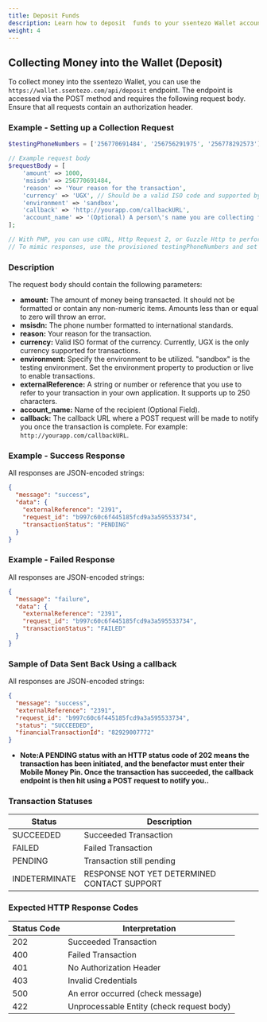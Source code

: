 ```yaml
---
title: Deposit Funds
description: Learn how to deposit  funds to your ssentezo Wallet account.
weight: 4
---
```


## Collecting Money into the Wallet (Deposit)

To collect money into the ssentezo Wallet, you can use the `https://wallet.ssentezo.com/api/deposit` endpoint. The endpoint is accessed via the POST method and requires the following request body. Ensure that all requests contain an authorization header.

### Example - Setting up a Collection Request

```php
$testingPhoneNumbers = ['256770691484', '256756291975', '256778292573'];

// Example request body
$requestBody = [
    'amount' => 1000,
    'msisdn' => 256770691484,
    'reason' => 'Your reason for the transaction',
    'currency' => 'UGX', // Should be a valid ISO code and supported by your wallet
    'environment' => 'sandbox',
    'callback' => 'http://yourapp.com/callbackURL',
    'account_name' => '(Optional) A person\'s name you are collecting from',
];

// With PHP, you can use cURL, Http Request 2, or Guzzle Http to perform this request.
// To mimic responses, use the provisioned testingPhoneNumbers and set the environment to sandbox.
```

### Description

The request body should contain the following parameters:

- **amount:** The amount of money being transacted. It should not be formatted or contain any non-numeric items. Amounts less than or equal to zero will throw an error.
- **msisdn:** The phone number formatted to international standards.
- **reason:** Your reason for the transaction.
- **currency:** Valid ISO format of the currency. Currently, UGX is the only currency supported for transactions.
- **environment:** Specify the environment to be utilized. "sandbox" is the testing environment. Set the environment property to production or live to enable transactions.
- **externalReference:** A string or number or reference that you use to refer to your transaction in your own application. It supports up to 250 characters.
- **account_name:** Name of the recipient (Optional Field).
- **callback:** The callback URL where a POST request will be made to notify you once the transaction is complete. For example: `http://yourapp.com/callbackURL`.


### Example - Success Response

All responses are JSON-encoded strings:

```json
{
  "message": "success",
  "data": {
    "externalReference": "2391",
    "request_id": "b997c60c6f445185fcd9a3a595533734",
    "transactionStatus": "PENDING"
  }
}
```

### Example - Failed Response

All responses are JSON-encoded strings:

```json
{
  "message": "failure",
  "data": {
    "externalReference": "2391",
    "request_id": "b997c60c6f445185fcd9a3a595533734",
    "transactionStatus": "FAILED"
  }
}
```

### Sample of Data Sent Back Using a callback

All responses are JSON-encoded strings:

```json
{
  "message": "success",
  "externalReference": "2391",
  "request_id": "b997c60c6f445185fcd9a3a595533734",
  "status": "SUCCEEDED",
  "financialTransactionId": "82929007772"
}
```

- **Note:A PENDING status with an HTTP status code of 202 means the transaction has been initiated, and the benefactor must enter their Mobile Money Pin. Once the transaction has succeeded, the callback endpoint is then hit using a POST request to notify you..**

### Transaction Statuses

| Status        | Description                                 |
| ------------- | ------------------------------------------- |
| SUCCEEDED     | Succeeded Transaction                       |
| FAILED        | Failed Transaction                          |
| PENDING       | Transaction still pending                   |
| INDETERMINATE | RESPONSE NOT YET DETERMINED CONTACT SUPPORT |

### Expected HTTP Response Codes

| Status Code | Interpretation                            |
| ----------- | ----------------------------------------- |
| 202         | Succeeded Transaction                     |
| 400         | Failed Transaction                        |
| 401         | No Authorization Header                   |
| 403         | Invalid Credentials                       |
| 500         | An error occurred (check message)         |
| 422         | Unprocessable Entity (check request body) |
